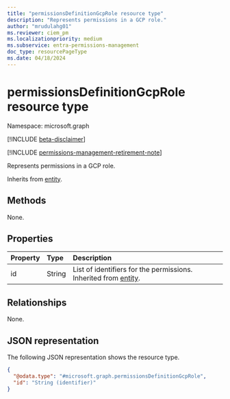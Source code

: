 ```yaml
---
title: "permissionsDefinitionGcpRole resource type"
description: "Represents permissions in a GCP role."
author: "mrudulahg01"
ms.reviewer: ciem_pm
ms.localizationpriority: medium
ms.subservice: entra-permissions-management
doc_type: resourcePageType
ms.date: 04/18/2024
---
```


# permissionsDefinitionGcpRole resource type

Namespace: microsoft.graph

[!INCLUDE [beta-disclaimer](../../includes/beta-disclaimer.md)]

[!INCLUDE [permissions-management-retirement-note](../../includes/permissions-management-retirement-note.md)]

Represents permissions in a GCP role.

Inherits from [entity](../resources/entity.md).

## Methods
None.

## Properties
|Property|Type|Description|
|:---|:---|:---|
|id|String|List of identifiers for the permissions. Inherited from [entity](../resources/entity.md).|

## Relationships
None.

## JSON representation
The following JSON representation shows the resource type.
<!-- {
  "blockType": "resource",
  "keyProperty": "id",
  "@odata.type": "microsoft.graph.permissionsDefinitionGcpRole",
  "baseType": "microsoft.graph.entity",
  "openType": false
}
-->
``` json
{
  "@odata.type": "#microsoft.graph.permissionsDefinitionGcpRole",
  "id": "String (identifier)"
}
```


